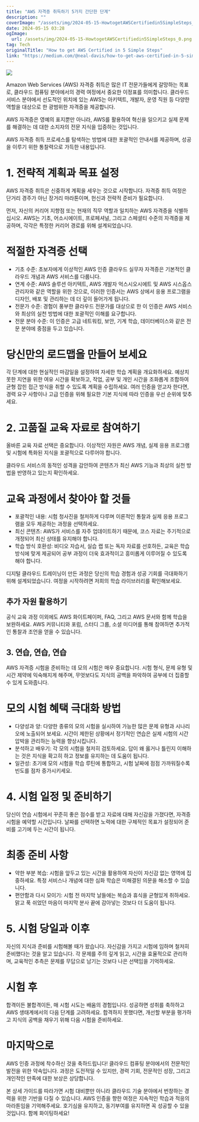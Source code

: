```yaml
---
title: "AWS 자격증 취득하기 5가지 간단한 단계"
description: ""
coverImage: "/assets/img/2024-05-15-HowtogetAWSCertifiedin5SimpleSteps_0.png"
date: 2024-05-15 03:28
ogImage: 
  url: /assets/img/2024-05-15-HowtogetAWSCertifiedin5SimpleSteps_0.png
tag: Tech
originalTitle: "How to get AWS Certified in 5 Simple Steps"
link: "https://medium.com/@neal-davis/how-to-get-aws-certified-in-5-simple-steps-c3969d8ae951"
---
```



<img src="/assets/img/2024-05-15-HowtogetAWSCertifiedin5SimpleSteps_0.png" />

Amazon Web Services (AWS) 자격증 취득은 많은 IT 전문가들에게 갈망하는 목표로, 클라우드 컴퓨팅 분야에서의 경력 여정에서 중요한 이정표를 의미합니다. 클라우드 서비스 분야에서 선도적인 위치에 있는 AWS는 아키텍트, 개발자, 운영 직원 등 다양한 역할을 대상으로 한 광범위한 자격증을 제공합니다.

AWS 자격증은 영예의 표지뿐만 아니라, AWS를 활용하여 혁신을 일으키고 실제 문제를 해결하는 데 대한 소지자의 전문 지식을 입증하는 것입니다.

AWS 자격증 취득 프로세스를 탐색하는 방법에 대한 포괄적인 안내서를 제공하며, 성공을 이루기 위한 통찰력으로 가득한 내용입니다.



# 1. 전략적 계획과 목표 설정

AWS 자격증 취득은 신중하게 계획을 세우는 것으로 시작합니다. 자격증 취득 여정은 단거리 경주가 아닌 장거리 마라톤이며, 헌신과 전략적 준비가 필요합니다.

먼저, 자신의 커리어 지향점 또는 현재의 직무 역할과 일치하는 AWS 자격증을 식별하십시오. AWS는 기초, 어소시에이트, 프로페셔널, 그리고 스페셜티 수준의 자격증을 제공하며, 각각은 특정한 커리어 경로를 위해 설계되었습니다.

# 적절한 자격증 선택



- 기초 수준: 초보자에게 이상적인 AWS 인증 클라우드 실무자 자격증은 기본적인 클라우드 개념과 AWS 서비스를 다룹니다.
- 연계 수준: AWS 솔루션 아키텍트, AWS 개발자 억스시오시에트 및 AWS 시스옵스 관리자와 같은 역할을 위한 것으로, 이러한 인증서는 AWS 상에서 응용 프로그램을 디자인, 배포 및 관리하는 데 더 깊이 들어가게 됩니다.
- 전문가 수준: 경험이 풍부한 클라우드 전문가를 대상으로 한 이 인증은 AWS 서비스와 최상의 실천 방법에 대한 포괄적인 이해를 요구합니다.
- 전문 분야 수준: 이 인증은 고급 네트워킹, 보안, 기계 학습, 데이터베이스와 같은 전문 분야에 중점을 두고 있습니다.

# 당신만의 로드맵을 만들어 보세요

각 단계에 대한 현실적인 마감일을 설정하여 자세한 학습 계획을 개요화하세요. 예상치 못한 지연을 위한 여유 시간을 확보하고, 작업, 공부 및 개인 시간을 조화롭게 조합하여 균형 잡힌 접근 방식을 취할 수 있도록 계획을 수립하세요. 여러 인증을 얻고자 한다면, 경력 요구 사항이나 고급 인증을 위해 필요한 기본 지식에 따라 인증을 우선 순위에 맞추세요.

# 2. 고품질 교육 자료로 참여하기



올바른 교육 자료 선택은 중요합니다. 이상적인 자원은 AWS 개념, 실제 응용 프로그램 및 시험에 특화된 지식을 포괄적으로 다루어야 합니다.

클라우드 서비스의 동적인 성격을 감안하여 콘텐츠가 최신 AWS 기능과 최상의 실천 방법을 반영하고 있는지 확인하세요.

# 교육 과정에서 찾아야 할 것들

- 포괄적인 내용: 시험 청사진을 철저하게 다루며 이론적인 통찰과 실제 응용 프로그램을 모두 제공하는 과정을 선택하세요.
- 최신 콘텐츠: AWS가 서비스를 자주 업데이트하기 때문에, 코스 자료는 주기적으로 개정되어 최신 상태를 유지해야 합니다.
- 학습 방식 호환성: 비디오 자습서, 실습 랩 또는 독자 자료를 선호하든, 교육은 학습 방식에 맞게 제공되어 공부 과정이 더욱 효과적이고 흥미롭게 이루어질 수 있도록 해야 합니다.



디지털 클라우드 트레이닝이 만든 과정은 당신의 학습 경험과 성공 기회를 극대화하기 위해 설계되었습니다. 여정을 시작하려면 저희의 학습 라이브러리를 확인해보세요.

## 추가 자원 활용하기

공식 교육 과정 이외에도 AWS 화이트페이퍼, FAQ, 그리고 AWS 문서와 함께 학습을 보완하세요. AWS 커뮤니티와 포럼, 스터디 그룹, 소셜 미디어를 통해 참여하면 추가적인 통찰과 조언을 얻을 수 있습니다.

## 3. 연습, 연습, 연습



AWS 자격증 시험을 준비하는 데 모의 시험은 매우 중요합니다. 시험 형식, 문제 유형 및 시간 제약에 익숙해지게 해주며, 무엇보다도 지식의 공백을 파악하여 공부에 더 집중할 수 있게 도와줍니다.

# 모의 시험 혜택 극대화 방법

- 다양성과 양: 다양한 종류의 모의 시험을 실시하여 가능한 많은 문제 유형과 시나리오에 노출되어 보세요. 시간이 제한된 상황에서 정기적인 연습은 실제 시험의 시간 압박을 관리하는 능력을 향상시킵니다.
- 분석하고 배우기: 각 모의 시험을 철저히 검토하세요. 답이 왜 옳거나 틀린지 이해하는 것은 지식을 확고히 하고 정보를 유지하는 데 도움이 됩니다.
- 일관성: 초기에 모의 시험을 학습 루틴에 통합하고, 시험 날짜에 점점 가까워질수록 빈도를 점차 증가시키세요.

# 4. 시험 일정 및 준비하기



당신이 연습 시험에서 꾸준히 좋은 점수를 받고 자료에 대해 자신감을 가졌다면, 자격증 시험을 예약할 시간입니다. 날짜를 선택하면 노력에 대한 구체적인 목표가 설정되어 준비를 고기에 두는 시간이 됩니다.

# 최종 준비 사항

- 약한 부분 복습: 시험을 앞두고 있는 시간을 활용하여 자신이 자신감 없는 영역에 집중하세요. 특정 서비스나 개념에 대한 심화 학습은 미해결된 의문을 해소할 수 있습니다.
- 편안함과 다시 모이기: 시험 전 마지막 날들에는 복습과 휴식을 균형있게 취하세요. 맑고 푹 쉬었던 마음이 마지막 분사 끝에 감아넣는 것보다 더 도움이 됩니다.

# 5. 시험 당일과 이후



자신의 지식과 준비를 시험해볼 때가 왔습니다. 자신감을 가지고 시험에 임하며 철저히 준비했다는 것을 알고 있습니다. 각 문제를 주의 깊게 읽고, 시간을 효율적으로 관리하며, 교육적인 추측은 문제를 무답으로 남기는 것보다 나은 선택임을 기억하세요.

# 시험 후

합격이든 불합격이든, 매 시험 시도는 배움의 경험입니다. 성공하면 성취를 축하하고 AWS 생태계에서의 다음 단계를 고려하세요. 합격하지 못했다면, 개선할 부분을 평가하고 지식의 공백을 채우기 위해 다음 시험을 준비하세요.

# 마지막으로



AWS 인증 과정에 착수하신 것을 축하드립니다! 클라우드 컴퓨팅 분야에서의 전문적인 발전을 위한 약속입니다. 과정은 도전적일 수 있지만, 경력 기회, 전문적인 성장, 그리고 개인적인 만족에 대한 보상은 상당합니다.

본 상세 가이드를 따라가면 시험 대비뿐만 아니라 클라우드 기술 분야에서 번창하는 경력을 위한 기반을 다질 수 있습니다. AWS 인증을 향한 여정은 지속적인 학습과 적응의 마라톤임을 기억해주세요. 호기심을 유지하고, 동기부여를 유지하면 꼭 성공할 수 있을 것입니다. 함께 화이팅하세요!
